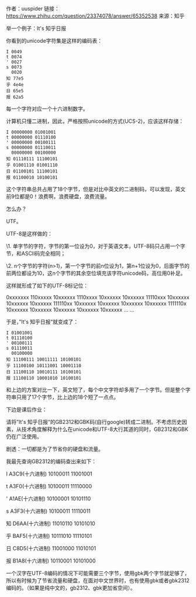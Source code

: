 作者：uuspider
链接：https://www.zhihu.com/question/23374078/answer/65352538
来源：知乎



举一个例子：It's 知乎日报

你看到的unicode字符集是这样的编码表：

```text
I 0049
t 0074
' 0027
s 0073
  0020
知 77e5
乎 4e4e
日 65e5
报 62a5
```

每一个字符对应一个十六进制数字。

计算机只懂二进制，因此，严格按照unicode的方式(UCS-2)，应该这样存储：

```text
I 00000000 01001001
t 00000000 01110100
' 00000000 00100111
s 00000000 01110011
  00000000 00100000
知 01110111 11100101
乎 01001110 01001110
日 01100101 11100101
报 01100010 10100101
```

这个字符串总共占用了18个字节，但是对比中英文的二进制码，可以发现，英文前9位都是0！浪费啊，浪费硬盘，浪费流量。

怎么办？

UTF。

UTF-8是这样做的：

\1. 单字节的字符，字节的第一位设为0，对于英语文本，UTF-8码只占用一个字节，和ASCII码完全相同；

\2. n个字节的字符(n>1)，第一个字节的前n位设为1，第n+1位设为0，后面字节的前两位都设为10，这n个字节的其余空位填充该字符unicode码，高位用0补足。

这样就形成了如下的UTF-8标记位：

0xxxxxxx
110xxxxx 10xxxxxx
1110xxxx 10xxxxxx 10xxxxxx
11110xxx 10xxxxxx 10xxxxxx 10xxxxxx
111110xx 10xxxxxx 10xxxxxx 10xxxxxx 10xxxxxx
1111110x 10xxxxxx 10xxxxxx 10xxxxxx 10xxxxxx 10xxxxxx
... ...

于是，”It's 知乎日报“就变成了：

```text
I 01001001
t 01110100
' 00100111
s 01110011
  00100000
知 11100111 10011111 10100101
乎 11100100 10111001 10001110
日 11100110 10010111 10100101
报 11100110 10001010 10100101
```

和上边的方案对比一下，英文短了，每个中文字符却多用了一个字节。但是整个字符串只用了17个字节，比上边的18个短了一点点。

下边是课后作业：

请将”It's 知乎日报“的GB2312和GBK码(自行google)转成二进制。不考虑历史因素，从技术角度解释为什么在unicode和UTF-8大行其道的同时，GB2312和GBK仍在广泛使用。

剧透：一切都是为了节省你的硬盘和流量。



我最先查询GB2312的编码查出来如下：

I A3C9(十六进制) 10100011 11001001

t A3F0(十六进制) 10100011 11110000

' A1AE(十六进制) 10100001 10101110

s A3F3(十六进制) 10100011 11110011

知 D6AA(十六进制) 11010110 10101010

乎 BAF5(十六进制) 10111010 11110101

日 C8D5(十六进制) 11001000 11010101

报 B1A8(十六进制) 10110001 10101000

一个汉字在UTF-8编码的情况下可能需要三个字节，使用gbk两个字节就足够了，所以有时候为了节省流量和硬盘，在面对中文世界时，也有使用gbk或者gbk2312编码的。（如果是纯中文的，gb2312、gbk更加省空间）。